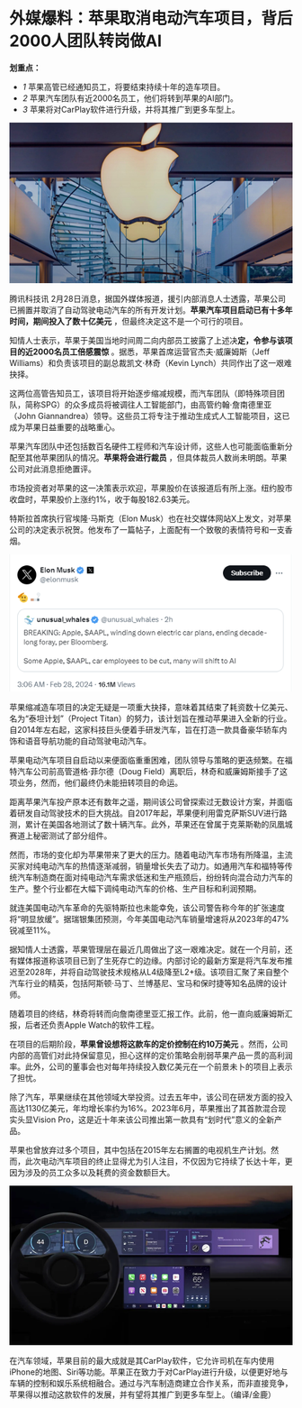 # 外媒爆料：苹果取消电动汽车项目，背后2000人团队转岗做AI

**划重点：**

  * _1_ 苹果高管已经通知员工，将要结束持续十年的造车项目。
  * _2_ 苹果汽车团队有近2000名员工，他们将转到苹果的AI部门。
  * _3_ 苹果将对CarPlay软件进行升级，并将其推广到更多车型上。

![7c486c93b115a3c204a24b868242efca.jpg](https://raw.githubusercontent.com/qqhsx/qqnews_image/main/2024/02/28/外媒爆料：苹果取消电动汽车项目，背后2000人团队转岗做AI/7c486c93b115a3c204a24b868242efca.jpg)

腾讯科技讯
2月28日消息，据国外媒体报道，援引内部消息人士透露，苹果公司已搁置并取消了自动驾驶电动汽车的所有开发计划。**苹果汽车项目启动已有十多年时间，期间投入了数十亿美元**
，但最终决定这不是一个可行的项目。

知情人士表示，苹果于美国当地时间周二向内部员工披露了上述决**定，令参与该项目的近2000名员工倍感震惊** 。据悉，苹果首席运营官杰夫·威廉姆斯（Jeff
Williams）和负责该项目的副总裁凯文·林奇（Kevin Lynch）共同作出了这一艰难抉择。

这两位高管告知员工，该项目将开始逐步缩减规模，而汽车团队（即特殊项目团队，简称SPG）的众多成员将被调往人工智能部门，由高管约翰·詹南德里亚（John
Giannandrea）领导。这些员工将专注于推动生成式人工智能项目，这已成为苹果日益重要的战略重心。

苹果汽车团队中还包括数百名硬件工程师和汽车设计师，这些人也可能面临重新分配至其他苹果团队的情况。**苹果将会进行裁员**
，但具体裁员人数尚未明朗。苹果公司对此消息拒绝置评。

市场投资者对苹果的这一决策表示欢迎，苹果股价在该报道后有所上涨。纽约股市收盘时，苹果股价上涨约1%，收于每股182.63美元。

特斯拉首席执行官埃隆·马斯克（Elon
Musk）也在社交媒体网站X上发文，对苹果公司的决定表示祝贺。他发布了一篇帖子，上面配有一个致敬的表情符号和一支香烟。

![12875b3dc3e66ec13e207c85cca75c19.jpg](https://raw.githubusercontent.com/qqhsx/qqnews_image/main/2024/02/28/外媒爆料：苹果取消电动汽车项目，背后2000人团队转岗做AI/12875b3dc3e66ec13e207c85cca75c19.jpg)

苹果缩减造车项目的决定无疑是一项重大抉择，意味着其结束了耗资数十亿美元、名为“泰坦计划”（Project
Titan）的努力，该计划旨在推动苹果进入全新的行业。自2014年左右起，这家科技巨头便着手研发汽车，旨在打造一款具备豪华轿车内饰和语音导航功能的自动驾驶电动汽车。

苹果电动汽车项目自启动以来便面临重重困难，团队领导与策略的更迭频繁。在福特汽车公司前高管道格·菲尔德（Doug
Field）离职后，林奇和威廉姆斯接手了这项业务，然而，他们最终仍未能扭转项目的命运。

距离苹果汽车投产原本还有数年之遥，期间该公司曾探索过无数设计方案，并面临着研发自动驾驶技术的巨大挑战。自2017年起，苹果便利用雷克萨斯SUV进行路测，累计在美国各地测试了数十辆汽车。此外，苹果还在曾属于克莱斯勒的凤凰城赛道上秘密测试了部分组件。

然而，市场的变化却为苹果带来了更大的压力。随着电动汽车市场有所降温，主流买家对纯电动汽车的热情逐渐减弱，销量增长失去了动力。如通用汽车和福特等传统汽车制造商在面对纯电动汽车需求低迷和生产瓶颈后，纷纷转向混合动力汽车的生产。整个行业都在大幅下调纯电动汽车的价格、生产目标和利润预期。

就连美国电动汽车革命的先驱特斯拉也未能幸免，该公司警告称今年的扩张速度将“明显放缓”。据瑞银集团预测，今年美国电动汽车销量增速将从2023年的47%锐减至11%。

据知情人士透露，苹果管理层在最近几周做出了这一艰难决定。就在一个月前，还有媒体报道称该项目已到了生死存亡的边缘。内部讨论的最新方案是将汽车发布推迟至2028年，并将自动驾驶技术规格从L4级降至L2+级。该项目汇聚了来自整个汽车行业的精英，包括阿斯顿·马丁、兰博基尼、宝马和保时捷等知名品牌的设计师。

随着项目的终结，林奇将转而向詹南德里亚汇报工作。此前，他一直向威廉姆斯汇报，后者还负责Apple Watch的软件工程。

在项目的后期阶段，**苹果曾设想将这款车的定价控制在约10万美元**
。然而，公司内部的高管们对此持保留意见，担心这样的定价策略会削弱苹果产品一贯的高利润率。此外，公司的董事会也对每年持续投入数亿美元在一个前景未卜的项目上表示了担忧。

除了汽车，苹果继续在其他领域大举投资。过去五年中，该公司在研发方面的投入高达1130亿美元，年均增长率约为16%。2023年6月，苹果推出了其首款混合现实头显Vision
Pro，这是近十年来该公司推出第一款具有“划时代”意义的全新产品。

苹果也曾放弃过多个项目，其中包括在2015年左右搁置的电视机生产计划。然而，此次电动汽车项目的终止显得尤为引人注目，不仅因为它持续了长达十年，更因为涉及的员工众多以及耗费的资金数额巨大。

![88c0e52e04dc98a812dd06b4d30ab25f.jpg](https://raw.githubusercontent.com/qqhsx/qqnews_image/main/2024/02/28/外媒爆料：苹果取消电动汽车项目，背后2000人团队转岗做AI/88c0e52e04dc98a812dd06b4d30ab25f.jpg)

在汽车领域，苹果目前的最大成就是其CarPlay软件，它允许司机在车内使用iPhone的地图、Siri等功能。苹果正在致力于对CarPlay进行升级，以便更好地与车辆的控制和娱乐系统相融合。通过与汽车制造商建立合作关系，而非直接竞争，苹果得以推动这款软件的发展，并有望将其推广到更多车型上。（编译/金鹿）

